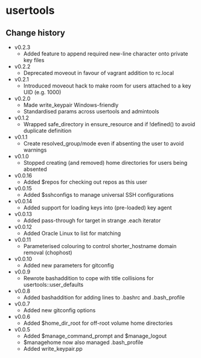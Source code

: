usertools
=========

Change history
--------------

* v0.2.3
    * Added feature to append required new-line character onto private key files
* v0.2.2
    * Deprecated moveout in favour of vagrant addition to rc.local
* v0.2.1
    * Introduced moveout hack to make room for users attached to a key UID (e.g. 1000)
* v0.2.0
    * Made write_keypair Windows-friendly
    * Standardised params across usertools and admintools
* v0.1.2
    * Wrapped safe_directory in ensure_resource and if !defined() to avoid duplicate definition
* v0.1.1
    * Create resolved_group/mode even if absenting the user to avoid warnings
* v0.1.0
    * Stopped creating (and removed) home directories for users being absented
* v0.0.16
    * Added $repos for checking out repos as this user
* v0.0.15
    * Added $sshconfigs to manage universal SSH configurations
* v0.0.14
    * Added support for loading keys into (pre-loaded) key agent
* v0.0.13
    * Added pass-through for target in strange .each iterator
* v0.0.12
    * Added Oracle Linux to list for matching
* v0.0.11
    * Parameterised colouring to control shorter_hostname domain removal (chophost)
* v0.0.10
    * Added new parameters for gitconfig
* v0.0.9
    * Rewrote bashaddition to cope with title collisions for usertools::user_defaults
* v0.0.8
    * Added bashaddition for adding lines to .bashrc and .bash_profile
* v0.0.7
    * Added new gitconfig options
* v0.0.6
    * Added $home_dir_root for off-root volume home directories
* v0.0.5
    * Added $manage_command_prompt and $manage_logout
    * $managehome now also managed .bash_profile
    * Added write_keypair.pp